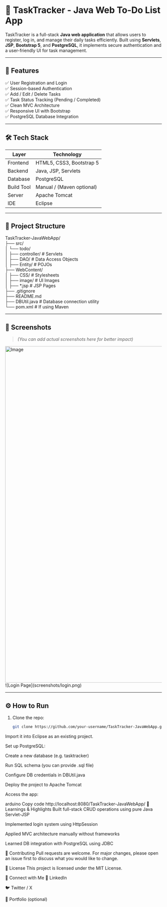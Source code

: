 # 📝 TaskTracker - Java Web To-Do List App

TaskTracker is a full-stack **Java web application** that allows users to register, log in, and manage their daily tasks efficiently. Built using **Servlets**, **JSP**, **Bootstrap 5**, and **PostgreSQL**, it implements secure authentication and a user-friendly UI for task management.

---

## 🚀 Features

✅ User Registration and Login  
✅ Session-based Authentication  
✅ Add / Edit / Delete Tasks  
✅ Task Status Tracking (Pending / Completed)  
✅ Clean MVC Architecture  
✅ Responsive UI with Bootstrap  
✅ PostgreSQL Database Integration

---

## 🛠 Tech Stack

| Layer       | Technology              |
|-------------|--------------------------|
| Frontend    | HTML5, CSS3, Bootstrap 5 |
| Backend     | Java, JSP, Servlets      |
| Database    | PostgreSQL               |
| Build Tool  | Manual / (Maven optional)|
| Server      | Apache Tomcat            |
| IDE         | Eclipse                  |

---

## 📁 Project Structure

TaskTracker-JavaWebApp/ <br>
├── src/ <br>
│ └── todo/ <br>
│ ├── controller/ # Servlets  <br>
│ ├── DAO/ # Data Access Objects  <br>
│ ├── Entity/ # POJOs  <br>
├── WebContent/  <br>
│ ├── CSS/ # Stylesheets  <br>
│ ├── image/ # UI Images  <br>
│ ├── *.jsp # JSP Pages  <br>
├── .gitignore  <br>
├── README.md  <br>
├── DBUtil.java # Database connection utility  <br>
└── pom.xml # If using Maven  <br>

---

## 📸 Screenshots

> *(You can add actual screenshots here for better impact)*

<img width="1920" height="1080" alt="Image" src="https://github.com/user-attachments/assets/7bbad3fd-800c-477f-9342-57bf11476838" />
![Login Page](screenshots/login.png)  


---

## ⚙️ How to Run

1. Clone the repo:
   ```bash
   git clone https://github.com/your-username/TaskTracker-JavaWebApp.git
Import it into Eclipse as an existing project.

Set up PostgreSQL:

Create a new database (e.g. tasktracker)

Run SQL schema (you can provide .sql file)

Configure DB credentials in DBUtil.java

Deploy the project to Apache Tomcat

Access the app:

arduino
Copy code
http://localhost:8080/TaskTracker-JavaWebApp/
🧠 Learnings & Highlights
Built full-stack CRUD operations using pure Java Servlet-JSP

Implemented login system using HttpSession

Applied MVC architecture manually without frameworks

Learned DB integration with PostgreSQL using JDBC

🤝 Contributing
Pull requests are welcome. For major changes, please open an issue first
to discuss what you would like to change.

📜 License
This project is licensed under the MIT License.

🔗 Connect with Me
🔗 LinkedIn

🐦 Twitter / X

💼 Portfolio (optional)
